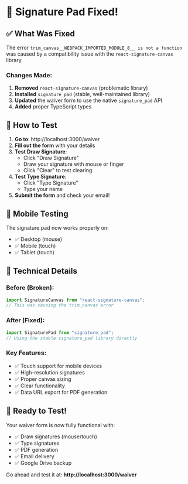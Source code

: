 # 🔧 Signature Pad Fixed!

## ✅ What Was Fixed

The error `trim_canvas__WEBPACK_IMPORTED_MODULE_8__ is not a function` was caused by a compatibility issue with the `react-signature-canvas` library.

### Changes Made:

1. **Removed** `react-signature-canvas` (problematic library)
2. **Installed** `signature_pad` (stable, well-maintained library)
3. **Updated** the waiver form to use the native `signature_pad` API
4. **Added** proper TypeScript types

## 🎯 How to Test

1. **Go to**: http://localhost:3000/waiver
2. **Fill out the form** with your details
3. **Test Draw Signature**:
   - Click "Draw Signature"
   - Draw your signature with mouse or finger
   - Click "Clear" to test clearing
4. **Test Type Signature**:
   - Click "Type Signature"
   - Type your name
5. **Submit the form** and check your email!

## 📱 Mobile Testing

The signature pad now works properly on:

- ✅ Desktop (mouse)
- ✅ Mobile (touch)
- ✅ Tablet (touch)

## 🔧 Technical Details

### Before (Broken):

```jsx
import SignatureCanvas from "react-signature-canvas";
// This was causing the trim_canvas error
```

### After (Fixed):

```jsx
import SignaturePad from "signature_pad";
// Using the stable signature_pad library directly
```

### Key Features:

- ✅ Touch support for mobile devices
- ✅ High-resolution signatures
- ✅ Proper canvas sizing
- ✅ Clear functionality
- ✅ Data URL export for PDF generation

## 🎉 Ready to Test!

Your waiver form is now fully functional with:

- ✅ Draw signatures (mouse/touch)
- ✅ Type signatures
- ✅ PDF generation
- ✅ Email delivery
- ✅ Google Drive backup

Go ahead and test it at: **http://localhost:3000/waiver**
